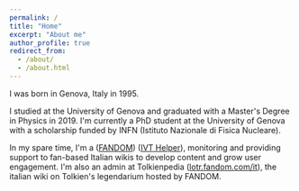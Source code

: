 ```yaml
---
permalink: /
title: "Home"
excerpt: "About me"
author_profile: true
redirect_from: 
  - /about/
  - /about.html
---
```


I was born in Genova, Italy in 1995.

I studied at the University of Genova and graduated with a Master's Degree in Physics in 2019.
I'm currently a PhD student at the University of Genova with a scholarship funded by INFN (Istituto Nazionale di Fisica Nucleare).

In my spare time, I'm a ([FANDOM](https://www.fandom.com/)) ([IVT Helper](https://community.fandom.com/wiki/Community_Central:International)), monitoring and providing support to fan-based Italian wikis to develop content and grow user engagement. I'm also an admin at Tolkienpedia ([lotr.fandom.com/it](https://lotr.fandom.com/it/wiki/Pagina_principale)), the italian wiki on Tolkien's legendarium hosted by FANDOM.
